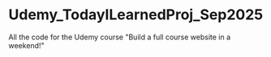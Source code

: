 # Udemy_TodayILearnedProj_Sep2025

All the code for the Udemy course "Build a full course website in a weekend!"
